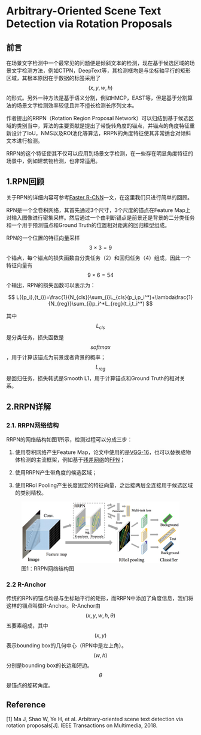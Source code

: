 # Arbitrary-Oriented Scene Text Detection via Rotation Proposals

## 前言

在场景文字检测中一个最常见的问题便是倾斜文本的检测，现在基于候选区域的场景文字检测方法，例如CTPN，DeepText等，其检测框均是与坐标轴平行的矩形区域，其根本原因在于数据的标签采用了$$(x,y,w,h)$$的形式。另外一种方法是基于语义分割，例如HMCP，EAST等，但是基于分割算法的场景文字检测效率较低且并不擅长检测长序列文本。

作者提出的RRPN（Rotation Region Proposal Network）可以归结到基于候选区域的类别当中，算法的主要贡献是提出了带旋转角度的锚点，并锚点的角度特征重新设计了IoU，NMS以及ROI池化等算法，RRPN的角度特征使其非常适合对倾斜文本进行检测。

RRPN的这个特征使其不仅可以应用到场景文字检测，在一些存在明显角度特征的场景中，例如建筑物检测，也非常适用。

## 1.RPN回顾

关于RPN的详细内容可参考[Faster R-CNN](https://senliuy.gitbooks.io/advanced-deep-learning/content/chapter1/faster-r-cnn-towards-real-time-object-detection-with-region-proposal-networks.html)一文，在这里我们只进行简单的回顾。

RPN是一个全卷积网络，其首先通过3个尺寸，3个尺度的锚点在Feature Map上对输入图像进行密集采样。然后通过一个由判断锚点是前景还是背景的二分类任务和一个用于预测锚点和Ground Truth的位置相对距离的回归模型组成。

RPN的一个位置的特征向量采样$$3\times3 = 9$$个锚点，每个锚点的损失函数由分类任务（2）和回归任务（4）组成，因此一个特征向量有$$9\times6=54$$个输出，RPN的损失函数可以表示为：

$$
L({p_i},{t_i})=\frac{1}{N_{cls}}\sum_{i}L_{cls}(p_i,p_i^*)+\lambda\frac{1}{N_{reg}}\sum_{i}p_i^*L_{reg}(t_i,t_i^*)
$$

其中$$L_{cls}$$是分类任务，损失函数是$$softmax$$，用于计算该锚点为前景或者背景的概率；$$L_{reg}$$是回归任务，损失韩式是Smooth L1，用于计算锚点和Ground Truth的相对关系。


## 2.RRPN详解

### 2.1. RRPN网络结构

RRPN的网络结构如图1所示，检测过程可以分成三步：

1. 使用卷积网络产生Feature Map，论文中使用的是[VGG-16](https://senliuy.gitbooks.io/advanced-deep-learning/content/di-yi-zhang-ff1a-jing-dian-wang-luo/very-deep-convolutional-networks-for-large-scale-image-recognition.html)，也可以替换成物体检测的主流框架，例如基于[残差网络](https://senliuy.gitbooks.io/advanced-deep-learning/content/di-yi-zhang-ff1a-jing-dian-wang-luo/deep-residual-learning-for-image-recognition.html)的[FPN](https://senliuy.gitbooks.io/advanced-deep-learning/content/chapter1/mask-r-cnn.html)；

2. 使用RRPN产生带角度的候选区域；
3. 使用RRoI Pooling产生长度固定的特征向量，之后接两层全连接用于候选区域的类别精校。

<figure>
<img src="/assets/RRPN_1.png" alt="图1：RRPN网络结构图" />
<figcaption>图1：RRPN网络结构图</figcaption>
</figure>

### 2.2 R-Anchor

传统的RPN的锚点均是与坐标轴平行的矩形，而RRPN中添加了角度信息，我们将这样的锚点叫做R-Anchor。R-Anchor由$$(x,y,w,h,\theta)$$五要素组成，其中$$(x,y)$$表示bounding box的几何中心（RPN中是左上角）。$$(w,h)$$分别是bounding box的长边和短边。$$\theta$$是锚点的旋转角度。



## Reference

\[1\] Ma J, Shao W, Ye H, et al. Arbitrary-oriented scene text detection via rotation proposals\[J\]. IEEE Transactions on Multimedia, 2018.

